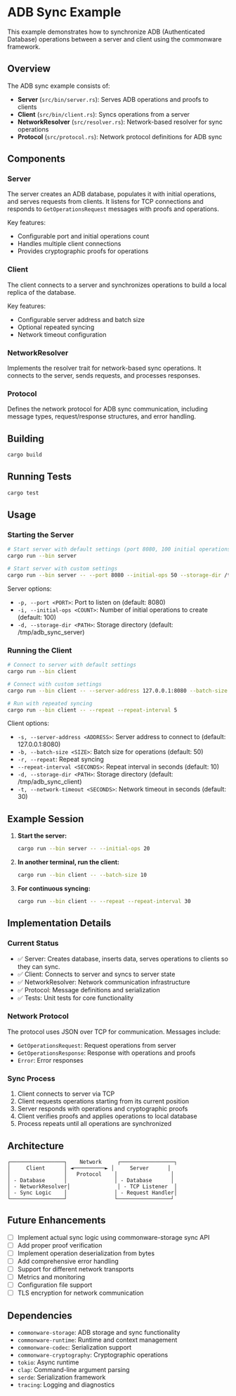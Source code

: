 # ADB Sync Example

This example demonstrates how to synchronize ADB (Authenticated Database) operations between a server and client using the commonware framework.

## Overview

The ADB sync example consists of:

- **Server** (`src/bin/server.rs`): Serves ADB operations and proofs to clients
- **Client** (`src/bin/client.rs`): Syncs operations from a server
- **NetworkResolver** (`src/resolver.rs`): Network-based resolver for sync operations
- **Protocol** (`src/protocol.rs`): Network protocol definitions for ADB sync

## Components

### Server

The server creates an ADB database, populates it with initial operations, and serves requests from clients. It listens for TCP connections and responds to `GetOperationsRequest` messages with proofs and operations.

Key features:
- Configurable port and initial operations count
- Handles multiple client connections
- Provides cryptographic proofs for operations

### Client

The client connects to a server and synchronizes operations to build a local replica of the database.

Key features:
- Configurable server address and batch size
- Optional repeated syncing
- Network timeout configuration

### NetworkResolver

Implements the resolver trait for network-based sync operations. It connects to the server, sends requests, and processes responses.

### Protocol

Defines the network protocol for ADB sync communication, including message types, request/response structures, and error handling.

## Building

```bash
cargo build
```

## Running Tests

```bash
cargo test
```

## Usage

### Starting the Server

```bash
# Start server with default settings (port 8080, 100 initial operations)
cargo run --bin server

# Start server with custom settings
cargo run --bin server -- --port 8080 --initial-ops 50 --storage-dir /tmp/my_server
```

Server options:
- `-p, --port <PORT>`: Port to listen on (default: 8080)
- `-i, --initial-ops <COUNT>`: Number of initial operations to create (default: 100)
- `-d, --storage-dir <PATH>`: Storage directory (default: /tmp/adb_sync_server)

### Running the Client

```bash
# Connect to server with default settings
cargo run --bin client

# Connect with custom settings
cargo run --bin client -- --server-address 127.0.0.1:8080 --batch-size 25

# Run with repeated syncing
cargo run --bin client -- --repeat --repeat-interval 5
```

Client options:
- `-s, --server-address <ADDRESS>`: Server address to connect to (default: 127.0.0.1:8080)
- `-b, --batch-size <SIZE>`: Batch size for operations (default: 50)
- `-r, --repeat`: Repeat syncing
- `--repeat-interval <SECONDS>`: Repeat interval in seconds (default: 10)
- `-d, --storage-dir <PATH>`: Storage directory (default: /tmp/adb_sync_client)
- `-t, --network-timeout <SECONDS>`: Network timeout in seconds (default: 30)

## Example Session

1. **Start the server:**
   ```bash
   cargo run --bin server -- --initial-ops 20
   ```

2. **In another terminal, run the client:**
   ```bash
   cargo run --bin client -- --batch-size 10
   ```

3. **For continuous syncing:**
   ```bash
   cargo run --bin client -- --repeat --repeat-interval 30
   ```

## Implementation Details

### Current Status

- ✅ Server: Creates database, inserts data, serves operations to clients so they can sync.
- ✅ Client: Connects to server and syncs to server state
- ✅ NetworkResolver: Network communication infrastructure
- ✅ Protocol: Message definitions and serialization
- ✅ Tests: Unit tests for core functionality

### Network Protocol

The protocol uses JSON over TCP for communication. Messages include:

- `GetOperationsRequest`: Request operations from server
- `GetOperationsResponse`: Response with operations and proofs
- `Error`: Error responses

### Sync Process

1. Client connects to server via TCP
2. Client requests operations starting from its current position
3. Server responds with operations and cryptographic proofs
4. Client verifies proofs and applies operations to local database
5. Process repeats until all operations are synchronized

## Architecture

```
┌─────────────────┐    Network     ┌─────────────────┐
│     Client      │ ◄──────────► │     Server      │
│                 │   Protocol    │                 │
│ - Database      │               │ - Database      │
│ - NetworkResolver│               │ - TCP Listener  │
│ - Sync Logic    │               │ - Request Handler│
└─────────────────┘               └─────────────────┘
```

## Future Enhancements

- [ ] Implement actual sync logic using commonware-storage sync API
- [ ] Add proper proof verification
- [ ] Implement operation deserialization from bytes
- [ ] Add comprehensive error handling
- [ ] Support for different network transports
- [ ] Metrics and monitoring
- [ ] Configuration file support
- [ ] TLS encryption for network communication

## Dependencies

- `commonware-storage`: ADB storage and sync functionality
- `commonware-runtime`: Runtime and context management
- `commonware-codec`: Serialization support
- `commonware-cryptography`: Cryptographic operations
- `tokio`: Async runtime
- `clap`: Command-line argument parsing
- `serde`: Serialization framework
- `tracing`: Logging and diagnostics
